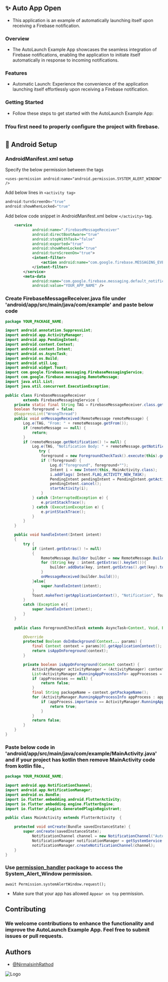 ## ✨ Auto App Open
- This application is an example of automatically launching itself upon receiving a Firebase notification.

### Overview
- The AutoLaunch Example App showcases the seamless integration of Firebase notifications, enabling the application to initiate itself automatically in response to incoming notifications.

### Features
- Automatic Launch: Experience the convenience of the application launching itself effortlessly upon receiving a Firebase notification.

### Getting Started
- Follow these steps to get started with the AutoLaunch Example App:

### ❗You first need to properly configure the project with firebase.

## 🔧 Android Setup

### AndroidManifest.xml setup
Specify the below permission between the <manifest> tags
    
`<uses-permission android:name="android.permission.SYSTEM_ALERT_WINDOW" />`

Add below lines in `<activity tag>`
```gradle
android:turnScreenOn="true"
android:showWhenLocked="true" 
```

Add below code snippet in AndroidManifest.xml below `</activity>` tag.

```xml
    <service
            android:name=".FirebaseMessageReceiver"
            android:directBootAware="true"
            android:stopWithTask="false"
            android:exported="true"
            android:showWhenLocked="true"
            android:turnScreenOn="true">
            <intent-filter>
                <action android:name="com.google.firebase.MESSAGING_EVENT" />
            </intent-filter>
        </service>
        <meta-data
            android:name="com.google.firebase.messaging.default_notification_channel_id"
            android:value="YOUR_APP_NAME" />
```

### Create FirebaseMessageReceiver.java file under 'android/app/src/main/java/com/example' and paste below code 

```java
package YOUR_PACKAGE_NAME;

import android.annotation.SuppressLint;
import android.app.ActivityManager;
import android.app.PendingIntent;
import android.content.Context;
import android.content.Intent;
import android.os.AsyncTask;
import android.os.Build; 
import android.util.Log;
import android.widget.Toast; 
import com.google.firebase.messaging.FirebaseMessagingService;
import com.google.firebase.messaging.RemoteMessage; 
import java.util.List;
import java.util.concurrent.ExecutionException; 

public class FirebaseMessageReceiver
        extends FirebaseMessagingService { 
    private static final String TAG = FirebaseMessageReceiver.class.getSimpleName();
    boolean foreground = false; 
    @SuppressLint("WrongThread")
    public void onMessageReceived(RemoteMessage remoteMessage) {
        Log.e(TAG, "From: " + remoteMessage.getFrom());
        if (remoteMessage == null) {
            return;
        }
        if (remoteMessage.getNotification() != null) {
            Log.e(TAG, "Notification Body: " + remoteMessage.getNotification().getBody()); 
               try {
                foreground = new ForegroundCheckTask().execute(this).get();
                if (!foreground) {
                    Log.d("foreground", foreground+"");
                    Intent i = new Intent(this, MainActivity.class);
                    i.addFlags( Intent.FLAG_ACTIVITY_NEW_TASK); 
                    PendingIntent pendingIntent = PendingIntent.getActivity(this, 0, i, PendingIntent.FLAG_IMMUTABLE);
                    pendingIntent.cancel();
                    startActivity(i); 
                }
            } catch (InterruptedException e) {
                e.printStackTrace();
            } catch (ExecutionException e) {
                e.printStackTrace();
            } 
        } 
    }

    public void handleIntent(Intent intent)
    {
        try {
            if (intent.getExtras() != null)
            {
                RemoteMessage.Builder builder = new RemoteMessage.Builder("FirebaseMessageReceiver");
                for (String key : intent.getExtras().keySet()){
                    builder.addData(key, intent.getExtras().get(key).toString());
                } 
                onMessageReceived(builder.build());
            }else{
                super.handleIntent(intent);
            }
            Toast.makeText(getApplicationContext(), "Notification", Toast.LENGTH_SHORT).show(); 
        }
        catch (Exception e){
            super.handleIntent(intent);
        }
    }
  
    public class ForegroundCheckTask extends AsyncTask<Context, Void, Boolean> {

        @Override
        protected Boolean doInBackground(Context... params) {
            final Context context = params[0].getApplicationContext();
            return isAppOnForeground(context);
        }

        private boolean isAppOnForeground(Context context) {
            ActivityManager activityManager = (ActivityManager) context.getSystemService(Context.ACTIVITY_SERVICE);
            List<ActivityManager.RunningAppProcessInfo> appProcesses = activityManager.getRunningAppProcesses();
            if (appProcesses == null) {
                return false;
            }
            final String packageName = context.getPackageName();
            for (ActivityManager.RunningAppProcessInfo appProcess : appProcesses) {
                if (appProcess.importance == ActivityManager.RunningAppProcessInfo.IMPORTANCE_FOREGROUND && appProcess.processName.equals(packageName)) {
                    return true;
                }
            }
            return false;
        }
    } 
}
```

### Paste below code in 'android/app/src/main/java/com/example/MainActivity.java' and if your project has kotlin then remove MainActivity code from kotlin file.,

```java
package YOUR_PACKAGE_NAME;

import android.app.NotificationChannel;
import android.app.NotificationManager; 
import android.os.Bundle;  
import io.flutter.embedding.android.FlutterActivity;
import io.flutter.embedding.engine.FlutterEngine; 
import io.flutter.plugins.GeneratedPluginRegistrant;

public class MainActivity extends FlutterActivity  { 

    protected void onCreate(Bundle savedInstanceState) { 
        super.onCreate(savedInstanceState); 
            NotificationChannel channel = new NotificationChannel("AutoOpenApp","AutoOpenAppappchanel", NotificationManager.IMPORTANCE_HIGH); 
            NotificationManager notificationManager = getSystemService(NotificationManager.class);
            notificationManager.createNotificationChannel(channel); 
    }  
}
``` 


### Use [permission_handler](https://pub.dev/packages/permission_handler) package to access the System_Alert_Window permission.
    
   `await Permission.systemAlertWindow.request();`
   
- Make sure that your app has allowed `Appear on top` permission.


## Contributing
### We welcome contributions to enhance the functionality and improve the AutoLaunch Example App. Feel free to submit issues or pull requests.


## Authors

- [@NirmalsinhRathod](https://github.com/NirmalsinhRathod)

![Logo](https://cdn-ggkmd.nitrocdn.com/BzULJouLEmmtjCpJwHCmTIgakvECFbms/assets/images/optimized/rev-f1e70e0/www.creolestudios.com/wp-content/uploads/2021/07/cs-logo.svg)